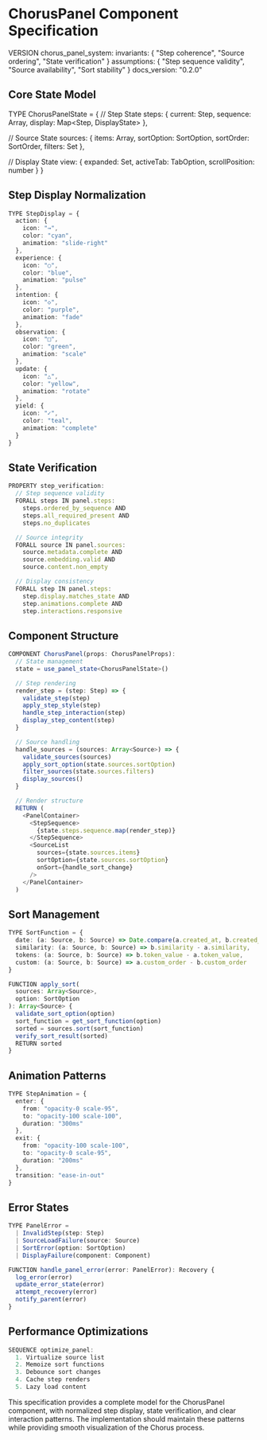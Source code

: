 # ChorusPanel Component Specification

VERSION chorus_panel_system:
invariants: {
"Step coherence",
"Source ordering",
"State verification"
}
assumptions: {
"Step sequence validity",
"Source availability",
"Sort stability"
}
docs_version: "0.2.0"

## Core State Model

TYPE ChorusPanelState = {
// Step State
steps: {
current: Step,
sequence: Array<Step>,
display: Map<Step, DisplayState>
},

// Source State
sources: {
items: Array<Source>,
sortOption: SortOption,
sortOrder: SortOrder,
filters: Set<Filter>
},

// Display State
view: {
expanded: Set<StepId>,
activeTab: TabOption,
scrollPosition: number
}
}

## Step Display Normalization

```typescript
TYPE StepDisplay = {
  action: {
    icon: "→",
    color: "cyan",
    animation: "slide-right"
  },
  experience: {
    icon: "○",
    color: "blue",
    animation: "pulse"
  },
  intention: {
    icon: "◇",
    color: "purple",
    animation: "fade"
  },
  observation: {
    icon: "□",
    color: "green",
    animation: "scale"
  },
  update: {
    icon: "△",
    color: "yellow",
    animation: "rotate"
  },
  yield: {
    icon: "✓",
    color: "teal",
    animation: "complete"
  }
}
```

## State Verification

```typescript
PROPERTY step_verification:
  // Step sequence validity
  FORALL steps IN panel.steps:
    steps.ordered_by_sequence AND
    steps.all_required_present AND
    steps.no_duplicates

  // Source integrity
  FORALL source IN panel.sources:
    source.metadata.complete AND
    source.embedding.valid AND
    source.content.non_empty

  // Display consistency
  FORALL step IN panel.steps:
    step.display.matches_state AND
    step.animations.complete AND
    step.interactions.responsive
```

## Component Structure

```typescript
COMPONENT ChorusPanel(props: ChorusPanelProps):
  // State management
  state = use_panel_state<ChorusPanelState>()

  // Step rendering
  render_step = (step: Step) => {
    validate_step(step)
    apply_step_style(step)
    handle_step_interaction(step)
    display_step_content(step)
  }

  // Source handling
  handle_sources = (sources: Array<Source>) => {
    validate_sources(sources)
    apply_sort_option(state.sources.sortOption)
    filter_sources(state.sources.filters)
    display_sources()
  }

  // Render structure
  RETURN (
    <PanelContainer>
      <StepSequence>
        {state.steps.sequence.map(render_step)}
      </StepSequence>
      <SourceList
        sources={state.sources.items}
        sortOption={state.sources.sortOption}
        onSort={handle_sort_change}
      />
    </PanelContainer>
  )
```

## Sort Management

```typescript
TYPE SortFunction = {
  date: (a: Source, b: Source) => Date.compare(a.created_at, b.created_at),
  similarity: (a: Source, b: Source) => b.similarity - a.similarity,
  tokens: (a: Source, b: Source) => b.token_value - a.token_value,
  custom: (a: Source, b: Source) => a.custom_order - b.custom_order
}

FUNCTION apply_sort(
  sources: Array<Source>,
  option: SortOption
): Array<Source> {
  validate_sort_option(option)
  sort_function = get_sort_function(option)
  sorted = sources.sort(sort_function)
  verify_sort_result(sorted)
  RETURN sorted
}
```

## Animation Patterns

```typescript
TYPE StepAnimation = {
  enter: {
    from: "opacity-0 scale-95",
    to: "opacity-100 scale-100",
    duration: "300ms"
  },
  exit: {
    from: "opacity-100 scale-100",
    to: "opacity-0 scale-95",
    duration: "200ms"
  },
  transition: "ease-in-out"
}
```

## Error States

```typescript
TYPE PanelError =
  | InvalidStep(step: Step)
  | SourceLoadFailure(source: Source)
  | SortError(option: SortOption)
  | DisplayFailure(component: Component)

FUNCTION handle_panel_error(error: PanelError): Recovery {
  log_error(error)
  update_error_state(error)
  attempt_recovery(error)
  notify_parent(error)
}
```

## Performance Optimizations

```typescript
SEQUENCE optimize_panel:
  1. Virtualize source list
  2. Memoize sort functions
  3. Debounce sort changes
  4. Cache step renders
  5. Lazy load content
```

This specification provides a complete model for the ChorusPanel component, with normalized step display, state verification, and clear interaction patterns. The implementation should maintain these patterns while providing smooth visualization of the Chorus process.
